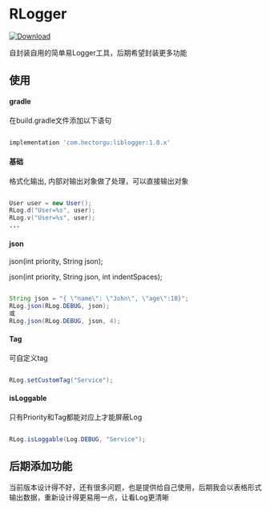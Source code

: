 # RLogger

[![Download][jcenter-svg]][jcenter-link]

自封装自用的简单易Logger工具，后期希望封装更多功能

## 使用

#### gradle

在build.gradle文件添加以下语句

```gradle

implementation 'com.hectorgu:liblogger:1.0.x'

```

#### 基础

格式化输出, 内部对输出对象做了处理，可以直接输出对象

```java

User user = new User();
RLog.d("User=%s", user);
RLog.v("User=%s", user);
...
```

#### json

json(int priority, String json);

json(int priority, String json, int indentSpaces);

```java

String json = "{ \"name\": \"John\", \"age\":18}";
RLog.json(RLog.DEBUG, json);
或
RLog.json(RLog.DEBUG, json, 4);

```

#### Tag

可自定义tag

```java

RLog.setCustomTag("Service");

```

#### isLoggable

只有Priority和Tag都能对应上才能屏蔽Log

```java

RLog.isLoggable(Log.DEBUG, "Service");

```

## 后期添加功能

当前版本设计得不好，还有很多问题，也是提供给自己使用，后期我会以表格形式输出数据，重新设计得更易用一点，让看Log更清晰

[jcenter-svg]: https://api.bintray.com/packages/hectorgu/maven/liblogger/images/download.svg?version=1.0.3
[jcenter-link]: https://bintray.com/hectorgu/maven/liblogger/1.0.3/link
